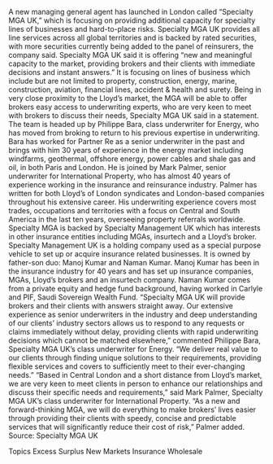 A new managing general agent has launched in London called “Specialty MGA UK,” which is focusing on providing additional capacity for specialty lines of businesses and hard-to-place risks.
Specialty MGA UK provides all line services across all global territories and is backed by rated securities, with more securities currently being added to the panel of reinsurers, the company said.
Specialty MGA UK said it is offering “new and meaningful capacity to the market, providing brokers and their clients with immediate decisions and instant answers.”
It is focusing on lines of business which include but are not limited to property, construction, energy, marine, construction, aviation, financial lines, accident & health and surety.
Being in very close proximity to the Lloyd’s market, the MGA will be able to offer brokers easy access to underwriting experts, who are very keen to meet with brokers to discuss their needs, Specialty MGA UK said in a statement.
The team is headed up by Philippe Bara, class underwriter for Energy, who has moved from broking to return to his previous expertise in underwriting. Bara has worked for Partner Re as a senior underwriter in the past and brings with him 30 years of experience in the energy market including windfarms, geothermal, offshore energy, power cables and shale gas and oil, in both Paris and London.
He is joined by Mark Palmer, senior underwriter for International Property, who has almost 40 years of experience working in the insurance and reinsurance industry. Palmer has written for both Lloyd’s of London syndicates and London-based companies throughout his extensive career. His underwriting experience covers most trades, occupations and territories with a focus on Central and South America in the last ten years, overseeing property referrals worldwide.
Specialty MGA is backed by Specialty Management UK which has interests in other insurance entities including MGAs, insurtech and a Lloyd’s broker.
Specialty Management UK is a holding company used as a special purpose vehicle to set up or acquire insurance related businesses. It is owned by father-son duo: Manoj Kumar and Naman Kumar. Manoj Kumar has been in the insurance industry for 40 years and has set up insurance companies, MGAs, Lloyd’s brokers and an insurtech company. Naman Kumar comes from a private equity and hedge fund background, having worked in Carlyle and PIF, Saudi Sovereign Wealth Fund.
“Specialty MGA UK will provide brokers and their clients with answers straight away. Our extensive experience as senior underwriters in the industry and deep understanding of our clients’ industry sectors allows us to respond to any requests or claims immediately without delay, providing clients with rapid underwriting decisions which cannot be matched elsewhere,” commented Philippe Bara, Specialty MGA UK’s class underwriter for Energy.
“We deliver real value to our clients through finding unique solutions to their requirements, providing flexible services and covers to sufficiently meet to their ever-changing needs.”
“Based in Central London and a short distance from Lloyd’s market, we are very keen to meet clients in person to enhance our relationships and discuss their specific needs and requirements,” said Mark Palmer, Specialty MGA UK’s class underwriter for International Property.
“As a new and forward-thinking MGA, we will do everything to make brokers’ lives easier through providing their clients with speedy, concise and predictable services that will significantly reduce their cost of risk,” Palmer added.
Source: Specialty MGA UK

Topics
Excess Surplus
New Markets
Insurance Wholesale
